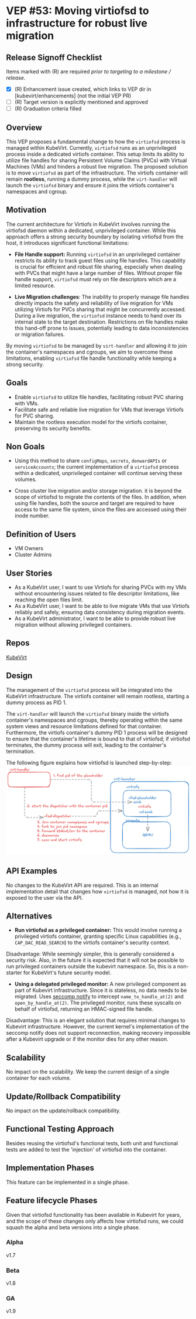 # VEP #53: Moving virtiofsd to infrastructure for robust live migration

## Release Signoff Checklist

Items marked with (R) are required *prior to targeting to a milestone / release*.

- [X] (R) Enhancement issue created, which links to VEP dir in [kubevirt/enhancements] (not the initial VEP PR)
- [ ] (R) Target version is explicitly mentioned and approved
- [ ] (R) Graduation criteria filled

## Overview

This VEP proposes a fundamental change to how the `virtiofsd` process is managed
within KubeVirt. Currently, `virtiofsd` runs as an unprivileged process inside a
dedicated virtiofs container. This setup limits its ability to utilize file
handles for sharing Persistent Volume Claims (PVCs) with Virtual Machines (VMs)
and hinders a robust live migration. The proposed solution is to move `virtiofsd`
as part of the infrastructure. The virtiofs container will remain **rootless**,
running a dummy process, while the `virt-handler` will launch the `virtiofsd`
binary and ensure it joins the virtiofs container's namespaces and cgroup.

## Motivation

The current architecture for Virtiofs in KubeVirt involves running the virtiofsd
daemon within a dedicated, unprivileged container. While this approach offers a
strong security boundary by isolating virtiofsd from the host, it introduces
significant functional limitations:
* **File Handle support:** Running `virtiofsd` in an unprivileged container
restricts its ability to track guest files using file handles. This capability
is crucial for efficient and robust file sharing, especially when dealing with
PVCs that might have a large number of files. Without proper file handle
support, `virtiofsd` must rely on file descriptors which are a limited resource.

* **Live Migration challenges**: The inability to properly manage file handles
directly impacts the safety and reliability of live migration for VMs utilizing
Virtiofs for PVCs sharing that might be concurrently accessed. During a live
migration, the `virtiofsd` instance needs to hand over its internal state to the
target destination. Restrictions on file handles make this hand-off prone to
issues, potentially leading to data inconsistencies or migration failures.

By moving `virtiofsd` to be managed by `virt-handler` and allowing it to join
the container's namespaces and cgroups, we aim to overcome these limitations,
enabling `virtiofsd` file handle functionality while keeping a strong
security.

## Goals

* Enable `virtiofsd` to utilize file handles, facilitating robust PVC sharing
with VMs.
* Facilitate safe and reliable live migration for VMs that leverage Virtiofs
for PVC sharing.
* Maintain the rootless execution model for the virtiofs container,
preserving its security benefits.

## Non Goals

* Using this method to share `configMaps`, `secrets`, `donwardAPIs` or
`serviceAccounts`; the current implementation of a `virtiofsd` process
 within a dedicated, unprivileged container will continue serving these volumes.

* Cross cluster live migration and/or storage migration. it is beyond the scope
of virtiofsd to migrate the contents of the files. In addition, when using file
handles, both the source and target are required to have access to the same file
system, since the files are accessed using their inode number.

## Definition of Users

* VM Owners
* Cluster Admins

## User Stories

* As a KubeVirt user, I want to use Virtiofs for sharing PVCs with my VMs
without encountering issues related to file descriptor limitations, like
reaching the open files limit.
* As a KubeVirt user, I want to be able to live migrate VMs that use Virtiofs
reliably and safely, ensuring data consistency during migration events.
* As a KubeVirt administrator, I want to be able to provide robust live
migration without allowing privileged containers.

## Repos

[KubeVirt](https://github.com/kubevirt/kubevirt)


## Design

The management of the `virtiofsd` process will be integrated into the KubeVirt
infrastructure. The virtiofs container will remain rootless, starting a dummy
process as PID 1.

The `virt-handler` will launch the `virtiofsd` binary inside the virtiofs
container's namespaces and cgroups, thereby operating within the same system
views and resource limitations defined for that container. Furthermore, the
virtiofs container's dummy PID 1 process will be designed to ensure that the
container's lifetime is bound to that of virtiofsd; if virtiofsd terminates,
the dummy process will exit, leading to the container's termination.

The following figure explains how virtiofsd is launched step-by-step:
![virtiofsd launch](virtiofsd-as-infra.png)

## API Examples

No changes to the KubeVirt API are required. This is an internal implementation
detail that changes how `virtiofsd` is managed, not how it is exposed to the
user via the API.

## Alternatives

<!--
Outline any alternative designs that have been considered)
-->

* **Run virtiofsd as a privileged container:** This would involve running a
privileged virtiofs container, granting specific Linux capabilities
(e.g., `CAP_DAC_READ_SEARCH`) to the virtiofs container's security context.

Disadvantage: While seemingly simpler, this is generally considered a security
risk. Also, in the future it is expected that it will not be possible to run
privileged containers outside the kubevirt namespace. So, this is a non-starter
for KubeVirt's future security model.

* **Using a delegated privileged monitor:** A new privileged component as part
of Kubevirt infrastructure. Since it is stateless, no data needs to be migrated.
Uses [seccomp notify](https://brauner.io/2020/07/23/seccomp-notify.html) to
intercept `name_to_handle_at(2)` and `open_by_handle_at(2)`.
The privileged monitor, runs these syscalls on behalf of virtiofsd,
returning an HMAC-signed file handle.

Disadvantage: This is an elegant solution that requires minimal changes to
Kubevirt infrastructure. However, the current kernel's implementation of the
seccomp notify does not support reconnection, making recovery impossible after
a Kubevirt upgrade or if the monitor dies for any other reason.

## Scalability

No impact on the scalability. We keep the current design of a single container
for each volume.

## Update/Rollback Compatibility

No impact on the update/rollback compatibility.

## Functional Testing Approach

Besides reusing the virtiofsd's functional tests, both unit and functional
tests are added to test the 'injection' of virtiofsd into the container.

## Implementation Phases

This feature can be implemented in a single phase.

## Feature lifecycle Phases

<!--
How and when will the feature progress through the Alpha, Beta and GA lifecycle phases

Refer to https://github.com/kubevirt/community/blob/main/design-proposals/feature-lifecycle.md#releases for more details
-->

Given that virtiofsd functionality has been available in Kubevirt for years,
and the scope of these changes only affects how virtiofsd runs, we could squash
the alpha and beta versions into a single phase.

### Alpha

v1.7

### Beta

v1.8

### GA

v1.9
